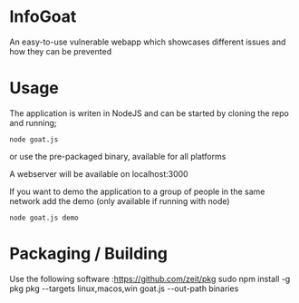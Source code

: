 # InfoGoat
An easy-to-use vulnerable webapp which showcases different issues and how they can be prevented

# Usage

The application is writen in NodeJS and can be started by cloning the repo and running;
```
node goat.js
```
or use the pre-packaged binary, available for all platforms

A webserver will be available on localhost:3000

If you want to demo the application to a group of people in the same network add the demo (only available if running with node)
```
node goat.js demo
```

# Packaging / Building
Use the following software :https://github.com/zeit/pkg
sudo npm install -g pkg
pkg --targets linux,macos,win goat.js --out-path binaries

